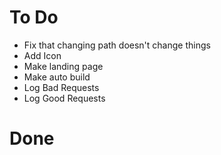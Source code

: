 # To Do

* Fix that changing path doesn't change things
* Add Icon
* Make landing page
* Make auto build
* Log Bad Requests
* Log Good Requests

# Done

